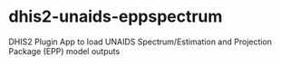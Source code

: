 # dhis2-unaids-eppspectrum
DHIS2 Plugin App to load UNAIDS Spectrum/Estimation and Projection Package (EPP) model outputs
